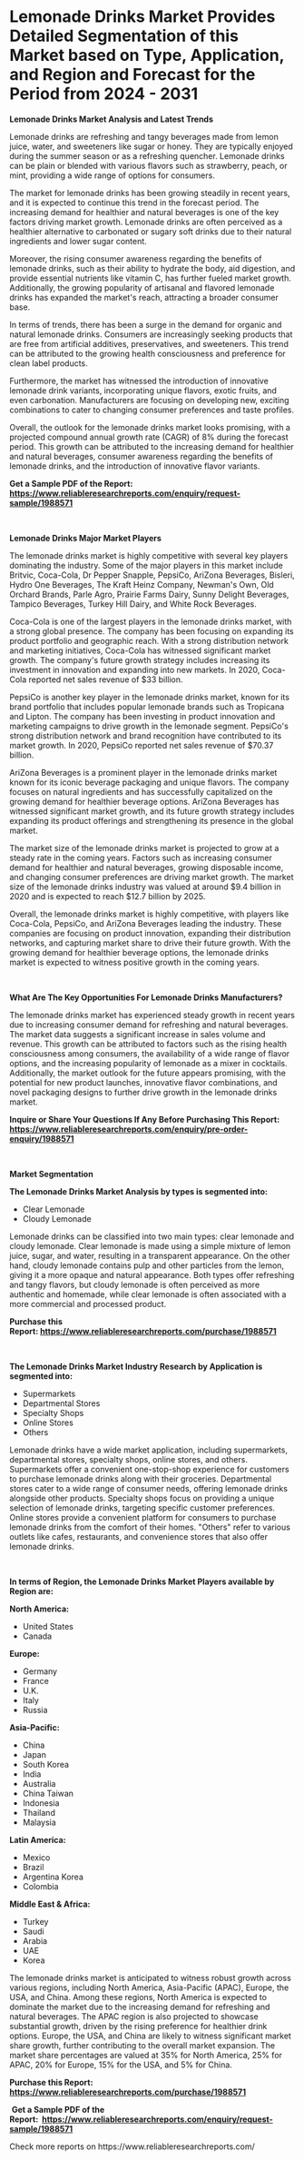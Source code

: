 <p><h1>Lemonade Drinks Market Provides Detailed Segmentation of this Market based on Type, Application, and Region and Forecast for the Period from 2024 - 2031</h1></p><p><strong>Lemonade Drinks Market Analysis and Latest Trends</strong></p>
<p><p>Lemonade drinks are refreshing and tangy beverages made from lemon juice, water, and sweeteners like sugar or honey. They are typically enjoyed during the summer season or as a refreshing quencher. Lemonade drinks can be plain or blended with various flavors such as strawberry, peach, or mint, providing a wide range of options for consumers.</p><p>The market for lemonade drinks has been growing steadily in recent years, and it is expected to continue this trend in the forecast period. The increasing demand for healthier and natural beverages is one of the key factors driving market growth. Lemonade drinks are often perceived as a healthier alternative to carbonated or sugary soft drinks due to their natural ingredients and lower sugar content.</p><p>Moreover, the rising consumer awareness regarding the benefits of lemonade drinks, such as their ability to hydrate the body, aid digestion, and provide essential nutrients like vitamin C, has further fueled market growth. Additionally, the growing popularity of artisanal and flavored lemonade drinks has expanded the market's reach, attracting a broader consumer base.</p><p>In terms of trends, there has been a surge in the demand for organic and natural lemonade drinks. Consumers are increasingly seeking products that are free from artificial additives, preservatives, and sweeteners. This trend can be attributed to the growing health consciousness and preference for clean label products.</p><p>Furthermore, the market has witnessed the introduction of innovative lemonade drink variants, incorporating unique flavors, exotic fruits, and even carbonation. Manufacturers are focusing on developing new, exciting combinations to cater to changing consumer preferences and taste profiles.</p><p>Overall, the outlook for the lemonade drinks market looks promising, with a projected compound annual growth rate (CAGR) of 8% during the forecast period. This growth can be attributed to the increasing demand for healthier and natural beverages, consumer awareness regarding the benefits of lemonade drinks, and the introduction of innovative flavor variants.</p></p>
<p><strong>Get a Sample PDF of the Report:&nbsp; <a href="https://www.reliableresearchreports.com/enquiry/request-sample/1988571">https://www.reliableresearchreports.com/enquiry/request-sample/1988571</a></strong></p>
<p>&nbsp;</p>
<p><strong>Lemonade Drinks Major Market Players</strong></p>
<p><p>The lemonade drinks market is highly competitive with several key players dominating the industry. Some of the major players in this market include Britvic, Coca-Cola, Dr Pepper Snapple, PepsiCo, AriZona Beverages, Bisleri, Hydro One Beverages, The Kraft Heinz Company, Newman's Own, Old Orchard Brands, Parle Agro, Prairie Farms Dairy, Sunny Delight Beverages, Tampico Beverages, Turkey Hill Dairy, and White Rock Beverages.</p><p>Coca-Cola is one of the largest players in the lemonade drinks market, with a strong global presence. The company has been focusing on expanding its product portfolio and geographic reach. With a strong distribution network and marketing initiatives, Coca-Cola has witnessed significant market growth. The company's future growth strategy includes increasing its investment in innovation and expanding into new markets. In 2020, Coca-Cola reported net sales revenue of $33 billion.</p><p>PepsiCo is another key player in the lemonade drinks market, known for its brand portfolio that includes popular lemonade brands such as Tropicana and Lipton. The company has been investing in product innovation and marketing campaigns to drive growth in the lemonade segment. PepsiCo's strong distribution network and brand recognition have contributed to its market growth. In 2020, PepsiCo reported net sales revenue of $70.37 billion.</p><p>AriZona Beverages is a prominent player in the lemonade drinks market known for its iconic beverage packaging and unique flavors. The company focuses on natural ingredients and has successfully capitalized on the growing demand for healthier beverage options. AriZona Beverages has witnessed significant market growth, and its future growth strategy includes expanding its product offerings and strengthening its presence in the global market.</p><p>The market size of the lemonade drinks market is projected to grow at a steady rate in the coming years. Factors such as increasing consumer demand for healthier and natural beverages, growing disposable income, and changing consumer preferences are driving market growth. The market size of the lemonade drinks industry was valued at around $9.4 billion in 2020 and is expected to reach $12.7 billion by 2025.</p><p>Overall, the lemonade drinks market is highly competitive, with players like Coca-Cola, PepsiCo, and AriZona Beverages leading the industry. These companies are focusing on product innovation, expanding their distribution networks, and capturing market share to drive their future growth. With the growing demand for healthier beverage options, the lemonade drinks market is expected to witness positive growth in the coming years.</p></p>
<p>&nbsp;</p>
<p><strong>What Are The Key Opportunities For Lemonade Drinks Manufacturers?</strong></p>
<p><p>The lemonade drinks market has experienced steady growth in recent years due to increasing consumer demand for refreshing and natural beverages. The market data suggests a significant increase in sales volume and revenue. This growth can be attributed to factors such as the rising health consciousness among consumers, the availability of a wide range of flavor options, and the increasing popularity of lemonade as a mixer in cocktails. Additionally, the market outlook for the future appears promising, with the potential for new product launches, innovative flavor combinations, and novel packaging designs to further drive growth in the lemonade drinks market.</p></p>
<p><strong>Inquire or Share Your Questions If Any Before Purchasing This Report: <a href="https://www.reliableresearchreports.com/enquiry/pre-order-enquiry/1988571">https://www.reliableresearchreports.com/enquiry/pre-order-enquiry/1988571</a></strong></p>
<p>&nbsp;</p>
<p><strong>Market Segmentation</strong></p>
<p><strong>The Lemonade Drinks Market Analysis by types is segmented into:</strong></p>
<p><ul><li>Clear Lemonade</li><li>Cloudy Lemonade</li></ul></p>
<p><p>Lemonade drinks can be classified into two main types: clear lemonade and cloudy lemonade. Clear lemonade is made using a simple mixture of lemon juice, sugar, and water, resulting in a transparent appearance. On the other hand, cloudy lemonade contains pulp and other particles from the lemon, giving it a more opaque and natural appearance. Both types offer refreshing and tangy flavors, but cloudy lemonade is often perceived as more authentic and homemade, while clear lemonade is often associated with a more commercial and processed product.</p></p>
<p><strong>Purchase this Report:&nbsp;<a href="https://www.reliableresearchreports.com/purchase/1988571">https://www.reliableresearchreports.com/purchase/1988571</a></strong></p>
<p>&nbsp;</p>
<p><strong>The Lemonade Drinks Market Industry Research by Application is segmented into:</strong></p>
<p><ul><li>Supermarkets</li><li>Departmental Stores</li><li>Specialty Shops</li><li>Online Stores</li><li>Others</li></ul></p>
<p><p>Lemonade drinks have a wide market application, including supermarkets, departmental stores, specialty shops, online stores, and others. Supermarkets offer a convenient one-stop-shop experience for customers to purchase lemonade drinks along with their groceries. Departmental stores cater to a wide range of consumer needs, offering lemonade drinks alongside other products. Specialty shops focus on providing a unique selection of lemonade drinks, targeting specific customer preferences. Online stores provide a convenient platform for consumers to purchase lemonade drinks from the comfort of their homes. "Others" refer to various outlets like cafes, restaurants, and convenience stores that also offer lemonade drinks.</p></p>
<p>&nbsp;</p>
<p><strong>In terms of Region, the Lemonade Drinks Market Players available by Region are:</strong></p>
<p>
    <p> <strong> North America: </strong>
        <ul>
            <li>United States</li>
            <li>Canada</li>
        </ul>
        </p> 
    <p> <strong> Europe: </strong>
        <ul>
            <li>Germany</li>
            <li>France</li>
            <li>U.K.</li>
            <li>Italy</li>
            <li>Russia</li>
        </ul>
        </p> 
    <p> <strong> Asia-Pacific: </strong>
        <ul>
            <li>China</li>
            <li>Japan</li>
            <li>South Korea</li>
            <li>India</li>
            <li>Australia</li>
            <li>China Taiwan</li>
            <li>Indonesia</li>
            <li>Thailand</li>
            <li>Malaysia</li>
        </ul>
        </p> 
    <p> <strong> Latin America: </strong>
        <ul>
            <li>Mexico</li>
            <li>Brazil</li>
            <li>Argentina Korea</li>
            <li>Colombia</li>
        </ul>
        </p> 
    <p> <strong> Middle East & Africa: </strong>
        <ul>
            <li>Turkey</li>
            <li>Saudi</li>
            <li>Arabia</li>
            <li>UAE</li>
            <li>Korea</li>
        </ul>
    </p>
    </p>
<p><p>The lemonade drinks market is anticipated to witness robust growth across various regions, including North America, Asia-Pacific (APAC), Europe, the USA, and China. Among these regions, North America is expected to dominate the market due to the increasing demand for refreshing and natural beverages. The APAC region is also projected to showcase substantial growth, driven by the rising preference for healthier drink options. Europe, the USA, and China are likely to witness significant market share growth, further contributing to the overall market expansion. The market share percentages are valued at 35% for North America, 25% for APAC, 20% for Europe, 15% for the USA, and 5% for China.</p></p>
<p><strong>Purchase this Report: <a href="https://www.reliableresearchreports.com/purchase/1988571">https://www.reliableresearchreports.com/purchase/1988571</a></strong></p>
<p>&nbsp;<strong>Get a Sample PDF of the Report:&nbsp;&nbsp;<a href="https://www.reliableresearchreports.com/enquiry/request-sample/1988571">https://www.reliableresearchreports.com/enquiry/request-sample/1988571</a></strong></p>
<p><strong></strong></p>
<p>Check more reports on https://www.reliableresearchreports.com/</p>